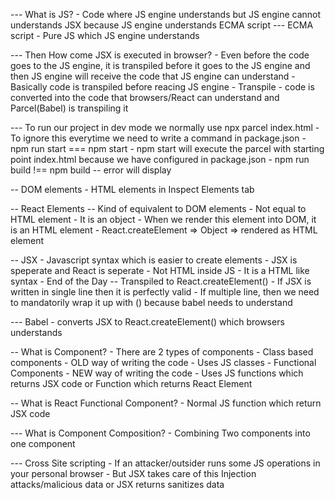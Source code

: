 --- What is JS? - Code where JS engine understands but JS engine cannot understands JSX because JS engine understands ECMA script
--- ECMA script - Pure JS which JS engine understands

--- Then How come JSX is executed in browser? - Even before the code goes to the JS engine, it is transpiled before it goes to the JS engine and then JS engine will receive the code that JS engine can understand
    - Basically code is transpiled before reacing JS engine
    - Transpile - code is converted into the code that browsers/React can understand and Parcel(Babel) is transpiling it

--- To run our project in dev mode we normally use npx parcel index.html
    - To ignore this everytime we need to write a command in package.json
    - npm run start === npm start
    - npm start will execute the parcel with starting point index.html because we have configured in package.json
    - npm run build !== npm build -- error will display

-- DOM elements - HTML elements in Inspect Elements tab

-- React Elements -- Kind of equivalent to DOM elements
                    - Not equal to HTML element
                    - It is an object
                    - When we render this element into DOM, it is an HTML element
                    - React.createElement => Object => rendered as HTML element

-- JSX - Javascript syntax which is easier to create elements
       - JSX is speperate and React is seperate
       - Not HTML inside JS
       - It is a HTML like syntax
       - End of the Day -- Transpiled to React.createElement()
       - If JSX is written in single line then it is perfectly valid
       - If multiple line, then we need to mandatorily wrap it up with () because babel needs to understand

--- Babel - converts JSX to React.createElement() which browsers understands

-- What is Component?
    - There are 2 types of components
        - Class based components
            - OLD way of writing the code
            - Uses JS classes
        - Functional Components
            - NEW way of writing the code
            - Uses JS functions which returns JSX code or Function which returns React Element

-- What is React Functional Component?
    - Normal JS function which return JSX code

--- What is Component Composition?
    - Combining Two components into one component

--- Cross Site scripting - If an attacker/outsider runs some JS operations in your personal browser
                         - But JSX takes care of this Injection attacks/malicious data or JSX returns sanitizes data